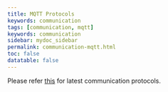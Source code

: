 ```yaml
---
title: MQTT Protocols
keywords: communication
tags: [communication, mqtt]
keywords: communication
sidebar: mydoc_sidebar
permalink: communication-mqtt.html
toc: false
datatable: false
---
```


Please refer [this](https://docs.google.com/document/d/e/2PACX-1vTm_0MmPGw8-B8v63e-Jc8sfDNO9txeNVYmvAswR7ti8Glnw_4Wqmm6OpOiHOp8b9D15OUumNXIjC5y/pub) for latest communication protocols.
